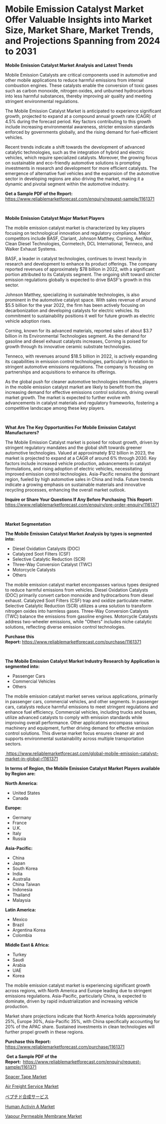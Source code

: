 <p><h1>Mobile Emission Catalyst Market Offer Valuable Insights into Market Size, Market Share, Market Trends, and Projections Spanning from 2024 to 2031</h1></p><p><strong>Mobile Emission Catalyst Market Analysis and Latest Trends</strong></p>
<p><p>Mobile Emission Catalysts are critical components used in automotive and other mobile applications to reduce harmful emissions from internal combustion engines. These catalysts enable the conversion of toxic gases such as carbon monoxide, nitrogen oxides, and unburned hydrocarbons into less harmful substances, thereby improving air quality and meeting stringent environmental regulations.</p><p>The Mobile Emission Catalyst Market is anticipated to experience significant growth, projected to expand at a compound annual growth rate (CAGR) of 4.5% during the forecast period. Key factors contributing to this growth include increasing environmental awareness, stricter emission standards enforced by governments globally, and the rising demand for fuel-efficient vehicles. </p><p>Recent trends indicate a shift towards the development of advanced catalytic technologies, such as the integration of hybrid and electric vehicles, which require specialized catalysts. Moreover, the growing focus on sustainable and eco-friendly automotive solutions is prompting investments in research and development for more efficient catalysts. The emergence of alternative fuel vehicles and the expansion of the automotive sector in developing regions are also driving the market, making it a dynamic and pivotal segment within the automotive industry.</p></p>
<p><strong>Get a Sample PDF of the Report:&nbsp;</strong> <a href="https://www.reliablemarketforecast.com/enquiry/request-sample/1161371">https://www.reliablemarketforecast.com/enquiry/request-sample/1161371</a></p>
<p>&nbsp;</p>
<p><strong>Mobile Emission Catalyst Major Market Players</strong></p>
<p><p>The mobile emission catalyst market is characterized by key players focusing on technological innovation and regulatory compliance. Major competitors include BASF, Clariant, Johnson Matthey, Corning, AeriNox, Clean Diesel Technologies, Cormetech, DCL International, Tenneco, and Walker Exhaust Systems.</p><p>BASF, a leader in catalyst technologies, continues to invest heavily in research and development to enhance its product offerings. The company reported revenues of approximately $78 billion in 2022, with a significant portion attributed to its Catalysts segment. The ongoing shift toward stricter emission regulations globally is expected to drive BASF's growth in this sector.</p><p>Johnson Matthey, specializing in sustainable technologies, is also prominent in the automotive catalyst space. With sales revenue of around $5.5 billion for the year 2022, the firm has been actively focusing on decarbonization and developing catalysts for electric vehicles. Its commitment to sustainability positions it well for future growth as electric vehicle adoption rises.</p><p>Corning, known for its advanced materials, reported sales of about $3.7 billion in its Environmental Technologies segment. As the demand for gasoline and diesel exhaust catalysts increases, Corning is poised for growth through its innovative ceramic substrate technologies.</p><p>Tenneco, with revenues around $18.5 billion in 2022, is actively expanding its capabilities in emission control technologies, particularly in relation to stringent automotive emissions regulations. The company is focusing on partnerships and acquisitions to enhance its offerings.</p><p>As the global push for cleaner automotive technologies intensifies, players in the mobile emission catalyst market are likely to benefit from the increasing demand for effective emissions control solutions, driving overall market growth. The market is expected to further evolve with advancements in catalyst materials and regulatory frameworks, fostering a competitive landscape among these key players.</p></p>
<p>&nbsp;</p>
<p><strong>What Are The Key Opportunities For Mobile Emission Catalyst Manufacturers?</strong></p>
<p><p>The Mobile Emission Catalyst market is poised for robust growth, driven by stringent regulatory mandates and the global shift towards greener automotive technologies. Valued at approximately $12 billion in 2023, the market is projected to expand at a CAGR of around 6% through 2030. Key factors include increased vehicle production, advancements in catalyst formulations, and rising adoption of electric vehicles, necessitating improved emission control technologies. Asia-Pacific remains the dominant region, fueled by high automotive sales in China and India. Future trends indicate a growing emphasis on sustainable materials and innovative recycling processes, enhancing the overall market outlook.</p></p>
<p><strong>Inquire or Share Your Questions If Any Before Purchasing This Report:</strong> <a href="https://www.reliablemarketforecast.com/enquiry/pre-order-enquiry/1161371">https://www.reliablemarketforecast.com/enquiry/pre-order-enquiry/1161371</a></p>
<p>&nbsp;</p>
<p><strong>Market Segmentation</strong></p>
<p><strong>The Mobile Emission Catalyst Market Analysis by types is segmented into:</strong></p>
<p><ul><li>Diesel Oxidation Catalysts (DOC)</li><li>Catalyzed Soot Filters (CSF)</li><li>Selective Catalytic Reduction (SCR)</li><li>Three-Way Conversion Catalyst (TWC)</li><li>Motorcycle Catalysts</li><li>Others</li></ul></p>
<p><p>The mobile emission catalyst market encompasses various types designed to reduce harmful emissions from vehicles. Diesel Oxidation Catalysts (DOC) primarily convert carbon monoxide and hydrocarbons from diesel exhaust. Catalyzed Soot Filters (CSF) trap and oxidize particulate matter. Selective Catalytic Reduction (SCR) utilizes a urea solution to transform nitrogen oxides into harmless gases. Three-Way Conversion Catalysts (TWC) balance the emissions from gasoline engines. Motorcycle Catalysts address two-wheeler emissions, while "Others" includes niche catalytic solutions, reflecting diverse emission control technologies.</p></p>
<p><strong>Purchase this Report:&nbsp;</strong><a href="https://www.reliablemarketforecast.com/purchase/1161371">https://www.reliablemarketforecast.com/purchase/1161371</a></p>
<p>&nbsp;</p>
<p><strong>The Mobile Emission Catalyst Market Industry Research by Application is segmented into:</strong></p>
<p><ul><li>Passenger Cars</li><li>Commercial Vehicles</li><li>Others</li></ul></p>
<p><p>The mobile emission catalyst market serves various applications, primarily in passenger cars, commercial vehicles, and other segments. In passenger cars, catalysts reduce harmful emissions to meet stringent regulations and enhance fuel efficiency. Commercial vehicles, including trucks and buses, utilize advanced catalysts to comply with emission standards while improving overall performance. Other applications encompass various machinery and equipment, further driving demand for effective emission control solutions. This diverse market focus ensures cleaner air and supports environmental sustainability across multiple transportation sectors.</p></p>
<p><a href="https://www.reliablemarketforecast.com/global-mobile-emission-catalyst-market-in-global-r1161371">&nbsp;https://www.reliablemarketforecast.com/global-mobile-emission-catalyst-market-in-global-r1161371</a></p>
<p><strong>In terms of Region, the Mobile Emission Catalyst Market Players available by Region are:</strong></p>
<p>
    <p> <strong> North America: </strong>
        <ul>
            <li>United States</li>
            <li>Canada</li>
        </ul>
        </p> 
    <p> <strong> Europe: </strong>
        <ul>
            <li>Germany</li>
            <li>France</li>
            <li>U.K.</li>
            <li>Italy</li>
            <li>Russia</li>
        </ul>
        </p> 
    <p> <strong> Asia-Pacific: </strong>
        <ul>
            <li>China</li>
            <li>Japan</li>
            <li>South Korea</li>
            <li>India</li>
            <li>Australia</li>
            <li>China Taiwan</li>
            <li>Indonesia</li>
            <li>Thailand</li>
            <li>Malaysia</li>
        </ul>
        </p> 
    <p> <strong> Latin America: </strong>
        <ul>
            <li>Mexico</li>
            <li>Brazil</li>
            <li>Argentina Korea</li>
            <li>Colombia</li>
        </ul>
        </p> 
    <p> <strong> Middle East & Africa: </strong>
        <ul>
            <li>Turkey</li>
            <li>Saudi</li>
            <li>Arabia</li>
            <li>UAE</li>
            <li>Korea</li>
        </ul>
    </p>
    </p>
<p><p>The mobile emission catalyst market is experiencing significant growth across regions, with North America and Europe leading due to stringent emissions regulations. Asia-Pacific, particularly China, is expected to dominate, driven by rapid industrialization and increasing vehicle production. </p><p>Market share projections indicate that North America holds approximately 25%, Europe 30%, Asia-Pacific 35%, with China specifically accounting for 20% of the APAC share. Sustained investments in clean technologies will further propel growth in these regions.</p></p>
<p><strong>Purchase this Report: </strong><a href="https://www.reliablemarketforecast.com/purchase/1161371">https://www.reliablemarketforecast.com/purchase/1161371</a></p>
<p>&nbsp;<strong>Get a Sample PDF of the Report:&nbsp;&nbsp;</strong><a href="https://www.reliablemarketforecast.com/enquiry/request-sample/1161371">https://www.reliablemarketforecast.com/enquiry/request-sample/1161371</a></p>
<p><strong></strong></p>
<p><p><a href="https://issuu.com/reportprime-2/docs/spacer-tape-market-size-2030.pptx_fe04bee5b7eaf2">Spacer Tape Market</a></p><p><a href="https://www.linkedin.com/pulse/comprehensive-look-product-type-on-board-courierdaily-flight-le9wf?trackingId=ND%2BXOTJtSO%2B3wYu4%2BNWAYA%3D%3D">Air Freight Service Market</a></p><p><a href="https://medium.com/@royprice674/peptide-synthesis-service-market-%E3%81%AF-%E3%82%B3%E3%82%B9%E3%83%88%E7%AE%A1%E7%90%86%E3%81%A8%E5%8A%B9%E7%8E%87%E5%90%91%E4%B8%8A%E3%82%92%E5%84%AA%E5%85%88%E3%81%97%E3%81%BE%E3%81%99-%E3%81%95%E3%82%89%E3%81%AB-%E5%A0%B1%E5%91%8A%E6%9B%B8%E3%81%AF%E5%B8%82%E5%A0%B4%E3%81%AE%E9%9C%80%E8%A6%81%E9%9D%A2%E3%81%A8%E4%BE%9B%E7%B5%A6%E9%9D%A2%E3%81%AE%E4%B8%A1%E6%96%B9%E3%82%92%E3%82%AB%E3%83%90%E3%83%BC%E3%81%97%E3%81%A6%E3%81%84%E3%81%BE%E3%81%99-peptide-21fab6fb1fea">ペプチド合成サービス</a></p><p><a href="https://www.linkedin.com/pulse/insights-human-activin-industry-market-financial-status-fjpcf?trackingId=9fS4eOqAR26q0KSoWSm3oQ%3D%3D">Human Activin A Market</a></p><p><a href="https://issuu.com/reportprime-2/docs/vapour-permeable-membrane-market-si_9757cdeb5e06e3">Vapour Permeable Membrane Market</a></p></p>